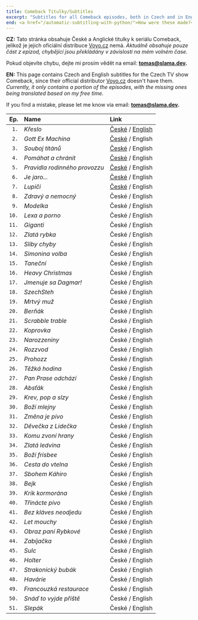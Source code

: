```yaml
---
title: Comeback Titulky/Subtitles
excerpt: "Subtitles for all Comeback episodes, both in Czech and in English"
end: <a href="/automatic-subtitling-with-python/">How were these made?</a>
---
```


**CZ:** Tato stránka obsahuje České a Anglické titulky k seriálu Comeback, jelikož je jejich oficiální distribuce [Voyo.cz](https://tv.nova.cz/porad/comeback/videa/cele-dily) nemá.
_Aktuálně obsahuje pouze část z epizod, chybějící jsou překládány v závislosti na mém volném čase._

Pokud objevíte chybu, dejte mi prosím vědět na email: **[tomas@slama.dev](mailto:tomas@slama.dev).**

**EN:** This page contains Czech and English subtitles for the Czech TV show Comeback, since their official distributor [Voyo.cz](https://tv.nova.cz/porad/comeback/videa/cele-dily) doesn't have them.
_Currently, it only contains a portion of the episodes, with the missing ones being translated based on my free time._

If you find a mistake, please let me know via email: **[tomas@slama.dev](mailto:tomas@slama.dev).**

| Ep. | Name | Link |
| --: | :-- | :-- |
| `1.` | _Křeslo_ | <a href="/assets/comeback/cz/01 - Křeslo.srt">České</a> / <a href="/assets/comeback/en/01 - Křeslo.srt">English</a> |
| `2.` | _Gott Ex Machina_ | <a href="/assets/comeback/cz/02 - Gott Ex Machina.srt">České</a> / <a class="disabled">English</a> |
| `3.` | _Souboj titánů_ | <a href="/assets/comeback/cz/03 - Souboj titánů.srt">České</a> / <a class="disabled">English</a> |
| `4.` | _Pomáhat a chránit_ | <a href="/assets/comeback/cz/04 - Pomáhat a chránit.srt">České</a> / <a class="disabled">English</a> |
| `5.` | _Pravidla rodinného provozzu_ | <a href="/assets/comeback/cz/05 - Pravidla rodinného provozzu.srt">České</a> / <a class="disabled">English</a> |
| `6.` | _Je jaro..._ | <a href="/assets/comeback/cz/06 - Je jaro....srt">České</a> / <a class="disabled">English</a> |
| `7.` | _Lupiči_ | <a href="/assets/comeback/cz/07 - Lupiči.srt">České</a> / <a class="disabled">English</a> |
| `8.` | _Zdravý a nemocný_ | <a class="disabled">České</a> / <a class="disabled">English</a> |
| `9.` | _Modelka_ | <a class="disabled">České</a> / <a class="disabled">English</a> |
| `10.` | _Lexa a porno_ | <a class="disabled">České</a> / <a class="disabled">English</a> |
| `11.` | _Giganti_ | <a class="disabled">České</a> / <a class="disabled">English</a> |
| `12.` | _Zlatá rybka_ | <a class="disabled">České</a> / <a class="disabled">English</a> |
| `13.` | _Sliby chyby_ | <a class="disabled">České</a> / <a class="disabled">English</a> |
| `14.` | _Simonina volba_ | <a class="disabled">České</a> / <a class="disabled">English</a> |
| `15.` | _Taneční_ | <a class="disabled">České</a> / <a class="disabled">English</a> |
| `16.` | _Heavy Christmas_ | <a class="disabled">České</a> / <a class="disabled">English</a> |
| `17.` | _Jmenuje sa Dagmar!_ | <a class="disabled">České</a> / <a class="disabled">English</a> |
| `18.` | _SzechSteh_ | <a class="disabled">České</a> / <a class="disabled">English</a> |
| `19.` | _Mrtvý muž_ | <a class="disabled">České</a> / <a class="disabled">English</a> |
| `20.` | _Berňák_ | <a class="disabled">České</a> / <a class="disabled">English</a> |
| `21.` | _Scrabble trable_ | <a class="disabled">České</a> / <a class="disabled">English</a> |
| `22.` | _Koprovka_ | <a class="disabled">České</a> / <a class="disabled">English</a> |
| `23.` | _Narozzeniny_ | <a class="disabled">České</a> / <a class="disabled">English</a> |
| `24.` | _Rozzvod_ | <a class="disabled">České</a> / <a class="disabled">English</a> |
| `25.` | _Prohozz_ | <a class="disabled">České</a> / <a class="disabled">English</a> |
| `26.` | _Těžká hodina_ | <a class="disabled">České</a> / <a class="disabled">English</a> |
| `27.` | _Pan Prase odchází_ | <a class="disabled">České</a> / <a class="disabled">English</a> |
| `28.` | _Absťák_ | <a class="disabled">České</a> / <a class="disabled">English</a> |
| `29.` | _Krev, pop a slzy_ | <a class="disabled">České</a> / <a class="disabled">English</a> |
| `30.` | _Boží mlejny_ | <a class="disabled">České</a> / <a class="disabled">English</a> |
| `31.` | _Změna je pivo_ | <a class="disabled">České</a> / <a class="disabled">English</a> |
| `32.` | _Děvečka z Lidečka_ | <a class="disabled">České</a> / <a class="disabled">English</a> |
| `33.` | _Komu zvoní hrany_ | <a class="disabled">České</a> / <a class="disabled">English</a> |
| `34.` | _Zlatá ledvina_ | <a class="disabled">České</a> / <a class="disabled">English</a> |
| `35.` | _Boží frisbee_ | <a class="disabled">České</a> / <a class="disabled">English</a> |
| `36.` | _Cesta do vtelna_ | <a class="disabled">České</a> / <a class="disabled">English</a> |
| `37.` | _Sbohem Káhiro_ | <a class="disabled">České</a> / <a class="disabled">English</a> |
| `38.` | _Bejk_ | <a class="disabled">České</a> / <a class="disabled">English</a> |
| `39.` | _Krik kormorána_ | <a class="disabled">České</a> / <a class="disabled">English</a> |
| `40.` | _Třinácte pivo_ | <a class="disabled">České</a> / <a class="disabled">English</a> |
| `41.` | _Bez kláves neodjedu_ | <a class="disabled">České</a> / <a class="disabled">English</a> |
| `42.` | _Let mouchy_ | <a class="disabled">České</a> / <a class="disabled">English</a> |
| `43.` | _Obraz paní Rybkové_ | <a class="disabled">České</a> / <a class="disabled">English</a> |
| `44.` | _Zabíjačka_ | <a class="disabled">České</a> / <a class="disabled">English</a> |
| `45.` | _Sulc_ | <a class="disabled">České</a> / <a class="disabled">English</a> |
| `46.` | _Holter_ | <a class="disabled">České</a> / <a class="disabled">English</a> |
| `47.` | _Strakonický bubák_ | <a class="disabled">České</a> / <a class="disabled">English</a> |
| `48.` | _Havárie_ | <a class="disabled">České</a> / <a class="disabled">English</a> |
| `49.` | _Francouzká restaurace_ | <a class="disabled">České</a> / <a class="disabled">English</a> |
| `50.` | _Snáď to vyjde příště_ | <a class="disabled">České</a> / <a class="disabled">English</a> |
| `51.` | _Slepák_ | <a class="disabled">České</a> / <a class="disabled">English</a> |
